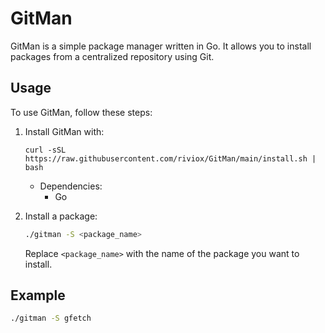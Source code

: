 # GitMan

GitMan is a simple package manager written in Go. It allows you to install packages from a centralized repository using Git.

## Usage

To use GitMan, follow these steps:

1. Install GitMan with:
    ```
    curl -sSL https://raw.githubusercontent.com/riviox/GitMan/main/install.sh | bash
    ```
    * Dependencies:
        - Go

2. Install a package:

    ```bash
    ./gitman -S <package_name>
    ```

    Replace `<package_name>` with the name of the package you want to install.

## Example

```bash
./gitman -S gfetch
```